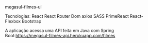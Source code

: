 megasul-filmes-ui

Tecnologias:
React
React Router Dom
axios
SASS
PrimeReact
React-Flexbox
Bootstrap

A aplicação acessa uma API feita em Java com Spring Boot:https://megasul-filmes-api.herokuapp.com/filmes
